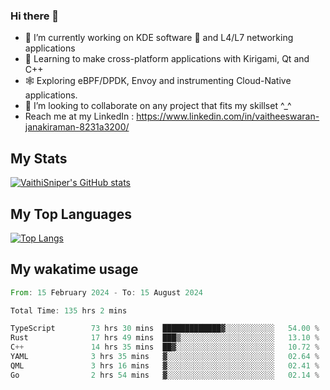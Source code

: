 ### Hi there 👋

- 🔭 I’m currently working on KDE software 💓 and L4/L7 networking applications 
- 📖 Learning to make cross-platform applications with Kirigami, Qt and C++
- 🕸️ Exploring eBPF/DPDK, Envoy and instrumenting Cloud-Native applications. 
- 👯 I’m looking to collaborate on any project that fits my skillset ^_^
- Reach me at my LinkedIn : https://www.linkedin.com/in/vaitheeswaran-janakiraman-8231a3200/

## My Stats
[![VaithiSniper's GitHub stats](https://github-readme-stats.vercel.app/api?username=VaithiSniper&hide=stars&theme=radical)](https://github.com/anuraghazra/github-readme-stats)

## My Top Languages

[![Top Langs](https://github-readme-stats.vercel.app/api/top-langs/?username=VaithiSniper&layout=compact)](https://github.com/anuraghazra/github-readme-stats)

## My wakatime usage

<!--START_SECTION:waka-->

```rust
From: 15 February 2024 - To: 15 August 2024

Total Time: 135 hrs 2 mins

TypeScript        73 hrs 30 mins  █████████████▓░░░░░░░░░░░   54.00 %
Rust              17 hrs 49 mins  ███▒░░░░░░░░░░░░░░░░░░░░░   13.10 %
C++               14 hrs 35 mins  ██▓░░░░░░░░░░░░░░░░░░░░░░   10.72 %
YAML              3 hrs 35 mins   ▓░░░░░░░░░░░░░░░░░░░░░░░░   02.64 %
QML               3 hrs 16 mins   ▓░░░░░░░░░░░░░░░░░░░░░░░░   02.41 %
Go                2 hrs 54 mins   ▓░░░░░░░░░░░░░░░░░░░░░░░░   02.14 %
```

<!--END_SECTION:waka-->
